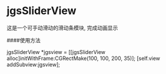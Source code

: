 # jgsSliderView
这是一个可手动滑动的滑动条模块, 完成动画显示 

####使用方法

jgsSliderView *jgsview = [[jgsSliderView alloc]initWithFrame:CGRectMake(100, 100, 200, 35)];
[self.view addSubview:jgsview];
 
 
